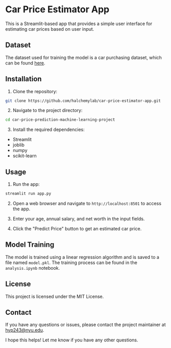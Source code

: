# Car Price Estimator App

This is a Streamlit-based app that provides a simple user interface for estimating car prices based on user input.

## Dataset

The dataset used for training the model is a car purchasing dataset, which can be found [here](https://www.kaggle.com/datasets/mohdshahnawazaadil/sales-prediction-dataset?resource=download&select=car_purchasing.csv).

## Installation

1. Clone the repository:

```bash
git clone https://github.com/halchemylab/car-price-estimator-app.git
```

2. Navigate to the project directory:

```bash
cd car-price-prediction-machine-learning-project
```

3. Install the required dependencies:

* Streamlit
* joblib
* numpy
* scikit-learn

## Usage

1. Run the app:

```bash
streamlit run app.py
```

2. Open a web browser and navigate to `http://localhost:8501` to access the app.

3. Enter your age, annual salary, and net worth in the input fields.
4. Click the "Predict Price" button to get an estimated car price.

## Model Training

The model is trained using a linear regression algorithm and is saved to a file named `model.pkl`. The training process can be found in the `analysis.ipynb` notebook.

## License

This project is licensed under the MIT License.

## Contact

If you have any questions or issues, please contact the project maintainer at hyp243@nyu.edu.

I hope this helps! Let me know if you have any other questions.